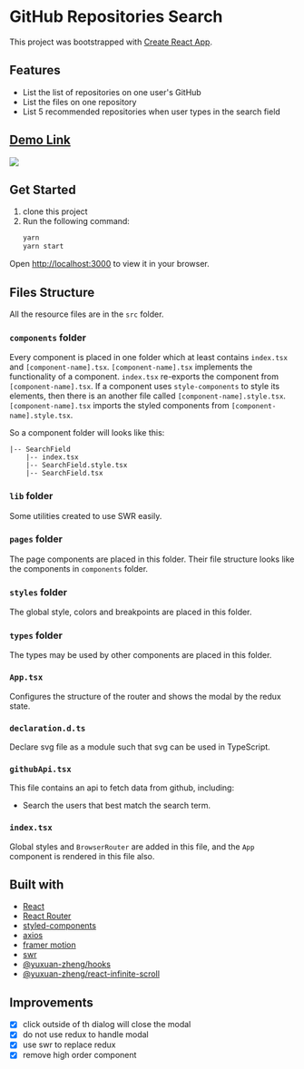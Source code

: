 # GitHub Repositories Search

This project was bootstrapped with [Create React App](https://github.com/facebook/create-react-app).

## Features

- List the list of repositories on one user's GitHub
- List the files on one repository
- List 5 recommended repositories when user types in the search field

## [Demo Link](https://xuan-github-repo-search.vercel.app/)

![](demo.gif)

## Get Started

1. clone this project
2. Run the following command:
   ```bash
   yarn
   yarn start
   ```

Open [http://localhost:3000](http://localhost:3000) to view it in your browser.

## Files Structure

All the resource files are in the `src` folder.

### `components` folder

Every component is placed in one folder which at least contains `index.tsx` and `[component-name].tsx`. `[component-name].tsx` implements the functionality of a component. `index.tsx` re-exports the component from `[component-name].tsx`. If a component uses `style-components` to style its elements, then there is an another file called `[component-name].style.tsx`. `[component-name].tsx` imports the styled components from `[component-name].style.tsx`.

So a component folder will looks like this:

```
|-- SearchField
    |-- index.tsx
    |-- SearchField.style.tsx
    |-- SearchField.tsx
```

### `lib` folder

Some utilities created to use SWR easily.

### `pages` folder

The page components are placed in this folder. Their file structure looks like the components in `components` folder.

### `styles` folder

The global style, colors and breakpoints are placed in this folder.

### `types` folder

The types may be used by other components are placed in this folder.

### `App.tsx`

Configures the structure of the router and shows the modal by the redux state.

### `declaration.d.ts`

Declare svg file as a module such that svg can be used in TypeScript.

### `githubApi.tsx`

This file contains an api to fetch data from github, including:

- Search the users that best match the search term.

### `index.tsx`

Global styles and `BrowserRouter` are added in this file, and the `App` component is rendered in this file also.

## Built with

- [React](https://github.com/facebook/react)
- [React Router](https://github.com/remix-run/react-router)
- [styled-components](https://github.com/styled-components/styled-components)
- [axios](https://github.com/axios/axios)
- [framer motion](https://github.com/framer/motion)
- [swr](https://github.com/vercel/swr)
- [@yuxuan-zheng/hooks](https://github.com/jason89521/hooks)
- [@yuxuan-zheng/react-infinite-scroll](https://github.com/jason89521/react-infinite-scroll)

## Improvements

- [x] click outside of th dialog will close the modal
- [x] do not use redux to handle modal
- [x] use swr to replace redux
- [x] remove high order component
